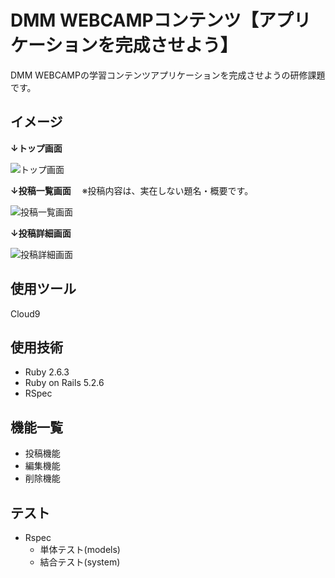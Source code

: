 # DMM WEBCAMPコンテンツ【アプリケーションを完成させよう】
DMM WEBCAMPの学習コンテンツアプリケーションを完成させようの研修課題です。

## イメージ
**↓トップ画面**

![トップ画面](https://user-images.githubusercontent.com/86041660/147848356-9d7e2957-d164-4cae-b6e7-1ac50f3e1110.png)

**↓投稿一覧画面**
　※投稿内容は、実在しない題名・概要です。

![投稿一覧画面](https://user-images.githubusercontent.com/86041660/147848357-402ec456-a52f-46af-a7c5-5c5d22dc6ced.png)

**↓投稿詳細画面**

![投稿詳細画面](https://user-images.githubusercontent.com/86041660/147848359-40453144-5934-4c00-b852-886dc5c4ee00.png)

## 使用ツール
Cloud9

## 使用技術
- Ruby 2.6.3
- Ruby on Rails 5.2.6
- RSpec

## 機能一覧
- 投稿機能
- 編集機能
- 削除機能

## テスト
- Rspec
  - 単体テスト(models)
  - 結合テスト(system)